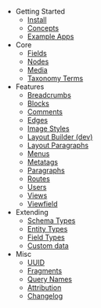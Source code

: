 <!-- _sidebar.md -->

- Getting Started
  - [Install](/)
  - [Concepts](start/concepts.md)
  - [Example Apps](misc/example-apps.md)
- Core
  - [Fields](core/fields.md)
  - [Nodes](core/nodes.md)
  - [Media](core/media.md)
  - [Taxonomy Terms](core/terms.md)
- Features
  - [Breadcrumbs](features/breadcrumbs.md)
  - [Blocks](features/blocks.md)
  - [Comments](features/comments.md)
  - [Edges](features/edges.md)
  - [Image Styles](features/image-styles.md)
  - [Layout Builder (dev)](features/layout-builder.md)
  - [Layout Paragraphs](features/layout-paragraphs.md)
  - [Menus](features/menus.md)
  - [Metatags](features/metatags.md)
  - [Paragraphs](features/paragraphs.md)
  <!-- - [Revisions & Previews](features/revisions-previews.md) -->
  - [Routes](features/routes.md)
  - [Users](features/users.md)
  - [Views](features/views.md)
  - [Viewfield](features/viewfield.md)
- Extending
  - [Schema Types](extending/schema_type.md)
  - [Entity Types](extending/entity_type.md)
  - [Field Types](extending/field_type.md)
  - [Custom data](extending/custom_data.md)
- Misc
  - [UUID](misc/uuid.md)
  - [Fragments](misc/fragments.md)
  - [Query Names](misc/query-names.md)
  - [Attribution](misc/credit.md)
  - [Changelog](misc/changelog.md)
